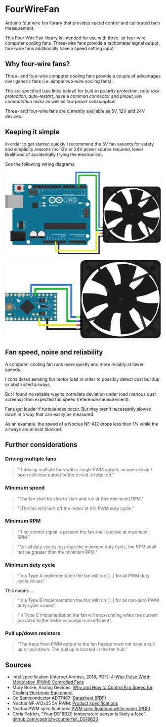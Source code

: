 # FourWireFan

Arduino four wire fan library that provides speed control and calibrated tach measurement.

This Four Wire Fan library is intended for use with three- or four-wire computer cooling fans. 
Three-wire fans provide a tachometer signal output, four-wire fans additionally have a speed setting input.

## Why four-wire fans?

Three- and four-wire computer cooling fans provide a couple of advantages over generic fans (i.e. simple two-wire cooling fans).

The are specified (see links below) for built-in _polarity protection_, _rotor lock protection_, _auto-restart_, have a _common connector_ and _pinout_, _low commutation noise_ as well as _low power consumption_.

Three- and four-wire fans are currently available as 5V, 12V and 24V devices.

## Keeping it simple

In order to get started quickly I recommend the 5V fan variants for safety and simplicity reasons (no 12V or 24V power source required, lower likelihood of accidentally frying the electronics).

See the following wiring diagrams:

![Using an Arduino UNO: connect fan pin 1 to GND, fan pin 2 to 5V, fan pin 3 to Arduino pin 2 and (optionally) fan pin 4 to Arduino pin 3.](doc/simple.svg "Figure 1: Simple wiring diagram with Ardunio Uno")

![Using an Arduino Mini, Nano or Micro: connect fan pin 1 to GND, fan pin 2 to 5V, fan pin 3 to Arduino pin D2 and (optionally) fan pin 4 to Arduino pin D3.](doc/mini.svg "Figure 2: Simple wiring diagram with Arduino Mini, Nano or Micro")

## Fan speed, noise and reliability

A computer cooling fan runs more quietly and more reliably at lower speeds.

I considered sensing fan motor load in order to possibly detect dust buildup or obstructed airways.

But I found no reliable way to correllate deviation under load (various dust screens) from expected fan speed (reference measurement).

Fans get louder if turbulences occur. But they aren't necessarily slowed down in a way that can easily be measured.

As an example, the speed of a Noctua NF-A12 drops less than 1% while the airways are almost blocked.

## Further considerations

### Driving multiple fans

> "If driving multiple fans with a single PWM output, an open-drain / open collector output buffer circuit is required."

### Minimum speed

> "The fan shall be able to start and run at [the minimum] RPM."

> "[The fan will] turn off the motor at 0% PWM duty cycle."

### Minimum RPM

> "If no control signal is present the fan shall operate at maximum RPM."

> "For all duty cycles less than the minimum duty cycle, the RPM shall not be greater than the minimum RPM."

### Minimum duty cycle

> "In a Type A implementation the fan will run […] for all PWM duty cycle values".

This means …

> "In a Type B implementation the fan will run […] for all non-zero PWM duty cycle values".

> "In Type C implementation the fan will stop running when the current provided to the motor windings is insufficient".

### Pull up/down resistors

> "The trace from PWM output to the fan header must not have a pull up or pull down. The pull up is located in the fan hub."

## Sources

- Intel specification (Internet Archive, 2018, PDF): [4-Wire Pulse Width Modulation (PWM) Controlled Fans](https://web.archive.org/web/20180619122326/http://www.formfactors.org/developer/specs/4_wire_pwm_spec.pdf)
- Mary Burke, Analog Devices: [Why and How to Control Fan Speed
for Cooling Electronic Equipment](https://www.analog.com/en/analog-dialogue/articles/how-to-control-fan-speed.html#)
- On Semiconductor ADT7467: [Datasheet (PDF)](https://www.onsemi.com/pub/Collateral/ADT7467-D.PDF)
- Noctua NF-A12x25 5V PWM: [Product specifications](https://noctua.at/en/products/fan/nf-a20-5v-pwm/specification)
- Noctua PWM specifications: [PWM specifications white paper (PDF)](https://noctua.at/pub/media/wysiwyg/Noctua_PWM_specifications_white_paper.pdf)
- Chris Petrich, "Your DS18B20 temperature sensor is likely a fake": [github.com/cpetrich/counterfeit_DS18B20](https://github.com/cpetrich/counterfeit_DS18B20)